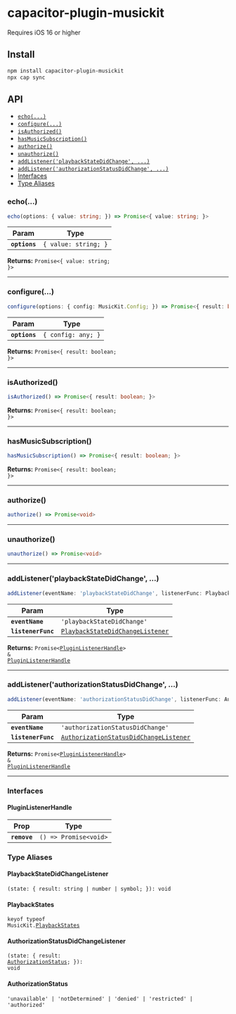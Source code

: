 # capacitor-plugin-musickit

Requires iOS 16 or higher

## Install

```bash
npm install capacitor-plugin-musickit
npx cap sync
```

## API

<docgen-index>

* [`echo(...)`](#echo)
* [`configure(...)`](#configure)
* [`isAuthorized()`](#isauthorized)
* [`hasMusicSubscription()`](#hasmusicsubscription)
* [`authorize()`](#authorize)
* [`unauthorize()`](#unauthorize)
* [`addListener('playbackStateDidChange', ...)`](#addlistenerplaybackstatedidchange)
* [`addListener('authorizationStatusDidChange', ...)`](#addlistenerauthorizationstatusdidchange)
* [Interfaces](#interfaces)
* [Type Aliases](#type-aliases)

</docgen-index>

<docgen-api>
<!--Update the source file JSDoc comments and rerun docgen to update the docs below-->

### echo(...)

```typescript
echo(options: { value: string; }) => Promise<{ value: string; }>
```

| Param         | Type                            |
| ------------- | ------------------------------- |
| **`options`** | <code>{ value: string; }</code> |

**Returns:** <code>Promise&lt;{ value: string; }&gt;</code>

--------------------


### configure(...)

```typescript
configure(options: { config: MusicKit.Config; }) => Promise<{ result: boolean; }>
```

| Param         | Type                          |
| ------------- | ----------------------------- |
| **`options`** | <code>{ config: any; }</code> |

**Returns:** <code>Promise&lt;{ result: boolean; }&gt;</code>

--------------------


### isAuthorized()

```typescript
isAuthorized() => Promise<{ result: boolean; }>
```

**Returns:** <code>Promise&lt;{ result: boolean; }&gt;</code>

--------------------


### hasMusicSubscription()

```typescript
hasMusicSubscription() => Promise<{ result: boolean; }>
```

**Returns:** <code>Promise&lt;{ result: boolean; }&gt;</code>

--------------------


### authorize()

```typescript
authorize() => Promise<void>
```

--------------------


### unauthorize()

```typescript
unauthorize() => Promise<void>
```

--------------------


### addListener('playbackStateDidChange', ...)

```typescript
addListener(eventName: 'playbackStateDidChange', listenerFunc: PlaybackStateDidChangeListener) => Promise<PluginListenerHandle> & PluginListenerHandle
```

| Param              | Type                                                                                      |
| ------------------ | ----------------------------------------------------------------------------------------- |
| **`eventName`**    | <code>'playbackStateDidChange'</code>                                                     |
| **`listenerFunc`** | <code><a href="#playbackstatedidchangelistener">PlaybackStateDidChangeListener</a></code> |

**Returns:** <code>Promise&lt;<a href="#pluginlistenerhandle">PluginListenerHandle</a>&gt; & <a href="#pluginlistenerhandle">PluginListenerHandle</a></code>

--------------------


### addListener('authorizationStatusDidChange', ...)

```typescript
addListener(eventName: 'authorizationStatusDidChange', listenerFunc: AuthorizationStatusDidChangeListener) => Promise<PluginListenerHandle> & PluginListenerHandle
```

| Param              | Type                                                                                                  |
| ------------------ | ----------------------------------------------------------------------------------------------------- |
| **`eventName`**    | <code>'authorizationStatusDidChange'</code>                                                           |
| **`listenerFunc`** | <code><a href="#authorizationstatusdidchangelistener">AuthorizationStatusDidChangeListener</a></code> |

**Returns:** <code>Promise&lt;<a href="#pluginlistenerhandle">PluginListenerHandle</a>&gt; & <a href="#pluginlistenerhandle">PluginListenerHandle</a></code>

--------------------


### Interfaces


#### PluginListenerHandle

| Prop         | Type                                      |
| ------------ | ----------------------------------------- |
| **`remove`** | <code>() =&gt; Promise&lt;void&gt;</code> |


### Type Aliases


#### PlaybackStateDidChangeListener

<code>(state: { result: string | number | symbol; }): void</code>


#### PlaybackStates

<code>keyof typeof MusicKit.<a href="#playbackstates">PlaybackStates</a></code>


#### AuthorizationStatusDidChangeListener

<code>(state: { result: <a href="#authorizationstatus">AuthorizationStatus</a>; }): void</code>


#### AuthorizationStatus

<code>'unavailable' | 'notDetermined' | 'denied' | 'restricted' | 'authorized'</code>

</docgen-api>
